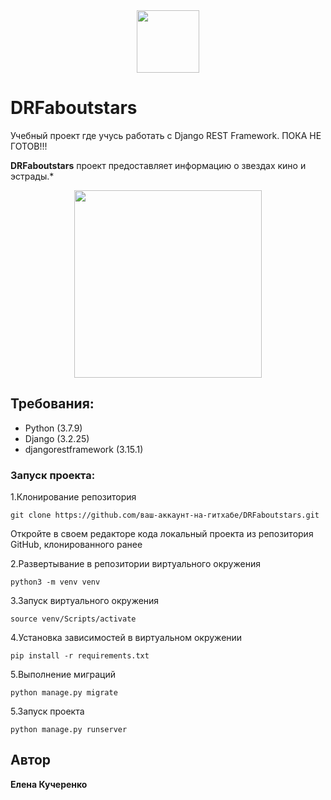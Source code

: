 <div id="header" align="center">
  <img src="https://media.giphy.com/media/M9gbBd9nbDrOTu1Mqx/giphy.gif" width="100"/>
</div>

# DRFaboutstars
Учебный проект где учусь работать c Django REST Framework.
ПОКА НЕ ГОТОВ!!! 

**DRFaboutstars** проект предоставляет информацию о звездах кино и  эстрады.*
<div id="header" align="center">
<img src="https://i.giphy.com/media/v1.Y2lkPTc5MGI3NjExZ29nMjE4OTdqYzh5ZTgwd3E1dGF0ZnVxM3llMXo1MjQ0Z2F1aXB4ciZlcD12MV9pbnRlcm5hbF9naWZfYnlfaWQmY3Q9Zw/l1J3rGigrYfx8aKqI/giphy.gif"width="300"/>
</div>

## Требования:
* Python (3.7.9)
* Django (3.2.25)
* djangorestframework (3.15.1)

### Запуск проекта:

1.Клонирование репозитория
```
git clone https://github.com/ваш-аккаунт-на-гитхабе/DRFaboutstars.git
```

Откройте в своем редакторе кода локальный проекта из репозитория GitHub, клонированного ранее

2.Развертывание в репозитории виртуального окружения
```
python3 -m venv venv
```
3.Запуск виртуального окружения
```
source venv/Scripts/activate
```
4.Установка зависимостей в виртуальном окружении
```
pip install -r requirements.txt
```
5.Выполнение миграций
```
python manage.py migrate
```
5.Запуск проекта
```
python manage.py runserver
```

## Автор
**Елена Кучеренко**
